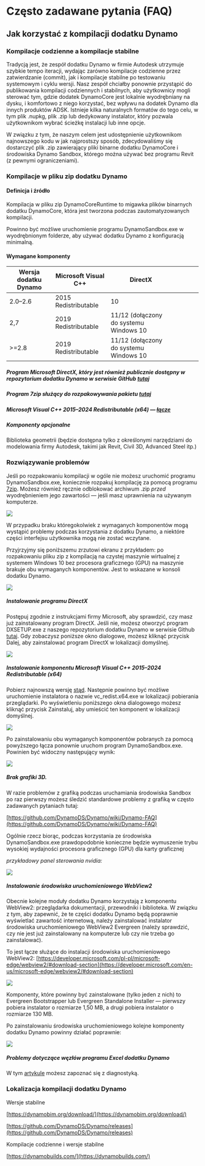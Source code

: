 # Często zadawane pytania (FAQ) 

## Jak korzystać z kompilacji dodatku Dynamo

### Kompilacje codzienne a kompilacje stabilne
Tradycją jest, że zespół dodatku Dynamo w firmie Autodesk utrzymuje szybkie tempo iteracji, wydając zarówno kompilacje codzienne przez zatwierdzanie (commit), jak i kompilacje stabilne po testowaniu systemowym i cyklu wersji. Nasz zespół chciałby ponownie przystąpić do publikowania kompilacji codziennych i stabilnych, aby użytkownicy mogli sterować tym, gdzie dodatek DynamoCore jest lokalnie wyodrębniany na dysku, i komfortowo z niego korzystać, bez wpływu na dodatek Dynamo dla innych produktów ADSK. Istnieje kilka naturalnych formatów do tego celu, w tym plik .nupkg, plik .zip lub dedykowany instalator, który pozwala użytkownikom wybrać ścieżkę instalacji lub inne opcje. 

W związku z tym, że naszym celem jest udostępnienie użytkownikom najnowszego kodu w jak najprostszy sposób, zdecydowaliśmy się dostarczyć plik .zip zawierający pliki binarne dodatku DynamoCore i środowiska Dynamo Sandbox, którego można używać bez programu Revit (z pewnymi ograniczeniami).

### Kompilacje w pliku zip dodatku Dynamo
#### Definicja i źródło
Kompilacja w pliku zip DynamoCoreRuntime to migawka plików binarnych dodatku DynamoCore, która jest tworzona podczas zautomatyzowanych kompilacji. 

Powinno być możliwe uruchomienie programu DynamoSandbox.exe w wyodrębnionym folderze, aby używać dodatku Dynamo z konfiguracją minimalną.


#### Wymagane komponenty

| Wersja dodatku Dynamo  |Microsoft Visual C++  | DirectX  |   |   |   |   |
|---|---|---|---|---|---|---|
|  2.0–2.6 |  2015 Redistributable  | 10  |   |   |   |   |
| 2,7  | 2019 Redistributable  | 11/12 (dołączony do systemu Windows 10  |   |   |   |   |
| >=2.8  | 2019 Redistributable  | 11/12 (dołączony do systemu Windows 10  |   |   |   |   |
##### Program Microsoft DirectX, który jest również publicznie dostępny w repozytorium dodatku Dynamo w serwisie GitHub [tutaj](https://github.com/DynamoDS/Dynamo/tree/master/tools/install/Extra/DirectX)

##### Program 7zip służący do rozpakowywania pakietu [tutaj](https://www.7-zip.org/download.html)


##### Microsoft Visual C++ 2015–2024 Redistributable (x64) — [łącze](https://aka.ms/vs/17/release/vc_redist.x64.exe)

##### Komponenty opcjonalne
Biblioteka geometrii (będzie dostępna tylko z określonymi narzędziami do modelowania firmy Autodesk, takimi jak Revit, Civil 3D, Advanced Steel itp.)

### Rozwiązywanie problemów
Jeśli po rozpakowaniu kompilacji w ogóle nie możesz uruchomić programu DynamoSandbox.exe, koniecznie rozpakuj kompilację za pomocą programu [7zip](https://www.7-zip.org/download.html). Możesz również ręcznie odblokować archiwum .zip *przed* wyodrębnieniem jego zawartości — jeśli masz uprawnienia na używanym komputerze.

![](images/a-7/dynamo-builds-1.png)


W przypadku braku któregokolwiek z wymaganych komponentów mogą wystąpić problemy podczas korzystania z dodatku Dynamo, a niektóre części interfejsu użytkownika mogą nie zostać wczytane.

Przyjrzyjmy się poniższemu zrzutowi ekranu z przykładem: po rozpakowaniu pliku zip z kompilacją na czystej maszynie wirtualnej z systemem Windows 10 bez procesora graficznego (GPU) na maszynie brakuje obu wymaganych komponentów. Jest to wskazane w konsoli dodatku Dynamo.

![](images/a-7/dynamo-builds-2.png)

##### Instalowanie programu DirectX
Postępuj zgodnie z instrukcjami firmy Microsoft, aby sprawdzić, czy masz już zainstalowany program DirectX. Jeśli nie, możesz otworzyć program DXSETUP.exe z naszego repozytorium dodatku Dynamo w serwisie Github [tutaj](https://github.com/DynamoDS/Dynamo/tree/master/tools/install/Extra/DirectX). Gdy zobaczysz poniższe okno dialogowe, możesz kliknąć przycisk Dalej, aby zainstalować program DirectX w lokalizacji domyślnej.

![](images/a-7/dynamo-builds-3.png)

##### Instalowanie komponentu Microsoft Visual C++ 2015–2024 Redistributable (x64)
Pobierz najnowszą wersję [stąd](https://aka.ms/vs/17/release/vc_redist.x64.exe). Następnie powinno być możliwe uruchomienie instalatora o nazwie vc_redist.x64.exe w lokalizacji pobierania przeglądarki. Po wyświetleniu poniższego okna dialogowego możesz kliknąć przycisk Zainstaluj, aby umieścić ten komponent w lokalizacji domyślnej.

![](images/a-7/dynamo-builds-4.png)


Po zainstalowaniu obu wymaganych komponentów pobranych za pomocą powyższego łącza ponownie uruchom program DynamoSandbox.exe. Powinien być widoczny następujący wynik:

![](images/a-7/dynamo-builds-5.png)

##### Brak grafiki 3D. 

W razie problemów z grafiką podczas uruchamiania środowiska Sandbox po raz pierwszy możesz śledzić standardowe problemy z grafiką w często zadawanych pytaniach tutaj:

[https://github.com/DynamoDS/Dynamo/wiki/Dynamo-FAQ](https://github.com/DynamoDS/Dynamo/wiki/Dynamo-FAQ)

Ogólnie rzecz biorąc, podczas korzystania ze środowiska DynamoSandbox.exe prawdopodobnie konieczne będzie wymuszenie trybu wysokiej wydajności procesora graficznego (GPU) dla karty graficznej

_przykładowy panel sterowania nvidia:_

![](images/a-7/dynamo-builds-6.png)

##### Instalowanie środowiska uruchomieniowego WebView2
Obecnie kolejne moduły dodatku Dynamo korzystają z komponentu WebView2: przeglądarka dokumentacji, przewodniki i biblioteka. W związku z tym, aby zapewnić, że te części dodatku Dynamo będą poprawnie wyświetlać zawartość internetową, należy zainstalować instalator środowiska uruchomieniowego WebView2 Evergreen (należy sprawdzić, czy nie jest już zainstalowany na komputerze lub czy nie trzeba go zainstalować).

To jest łącze służące do instalacji środowiska uruchomieniowego WebView2: [https://developer.microsoft.com/pl-pl/microsoft-edge/webview2/#download-section](https://developer.microsoft.com/en-us/microsoft-edge/webview2/#download-section)

![](images/a-7/dynamo-builds-7.png)

Komponenty, które powinny być zainstalowane (tylko jeden z nich) to Evergreen Bootstrapper lub Evergreen Standalone Installer — pierwszy pobiera instalator o rozmiarze 1,50 MB, a drugi pobiera instalator o rozmiarze 130 MB.

Po zainstalowaniu środowiska uruchomieniowego kolejne komponenty dodatku Dynamo powinny działać poprawnie:

![](images/a-7/dynamo-builds-8.png)


##### Problemy dotyczące węzłów programu Excel dodatku Dynamo
W tym [artykule](https://knowledge.autodesk.com/support/revit-products/troubleshooting/caas/sfdcarticles/sfdcarticles/Warning-Data-ImportExcel-operation-failed-Could-not-load-file-or-assembly-Microsoft-Office-Interop-Excel-when-running-the-Dynamo-script-in-Revit.html) możesz zapoznać się z diagnostyką.

### Lokalizacja kompilacji dodatku Dynamo
Wersje stabilne

[https://dynamobim.org/download/](https://dynamobim.org/download/)

[https://github.com/DynamoDS/Dynamo/releases](https://github.com/DynamoDS/Dynamo/releases)

Kompilacje codzienne i wersje stabilne

[https://dynamobuilds.com/](https://dynamobuilds.com/)

